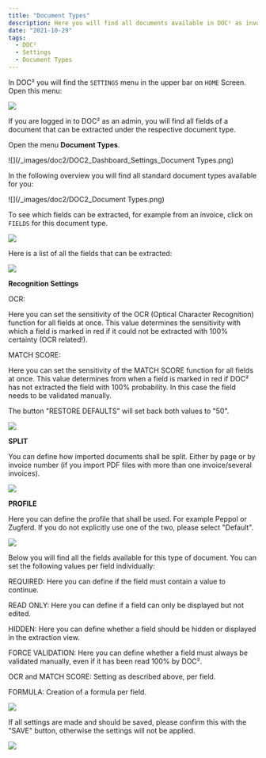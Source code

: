 ```yaml
---
title: "Document Types"
description: Here you will find all documents available in DOC² as invoice, credit note, delivery note, order confirmation and many more
date: "2021-10-29"
tags:
  - DOC²
  - Settings
  - Document Types
---
```


In DOC² you will find the `SETTINGS` menu in the upper bar on `HOME` Screen. Open this menu:

![](/_images/doc2/DOC2_Dashboard_Settings.png)

If you are logged in to DOC² as an admin, you will find all fields of a document that can be extracted under the respective document type.

Open the menu **Document Types**.

![](/_images/doc2/DOC2_Dashboard_Settings_Document Types.png)

In the following overview you will find all standard document types available for you:

![](/_images/doc2/DOC2_Document Types.png)

To see which fields can be extracted, for example from an invoice, click on `FIELDS` for this document type.

![](/_images/doc2/DOC2_Invoice_Fields.png)

Here is a list of all the fields that can be extracted:


![](/_images/doc2/image-2-1024x822.png)

**Recognition Settings**

OCR:

Here you can set the sensitivity of the OCR (Optical Character Recognition) function for all fields at once. This value determines the sensitivity with which a field is marked in red if it could not be extracted with 100% certainty (OCR related!).

MATCH SCORE:

Here you can set the sensitivity of the MATCH SCORE function for all fields at once. This value determines from when a field is marked in red if DOC² has not extracted the field with 100% probability. In this case the field needs to be validated manually.

The button "RESTORE DEFAULTS" will set back both values to "50".

![](/_images/doc2/image-3.png)

**SPLIT**

You can define how imported documents shall be split. Either by page or by invoice number (if you import PDF files with more than one invoice/several invoices).

![](/_images/doc2/image-4.png)

**PROFILE**

Here you can define the profile that shall be used. For example Peppol or Zugferd. If you do not explicitly use one of the two, please select "Default".

![](/_images/doc2/image-6.png)

Below you will find all the fields available for this type of document. You can set the following values per field individually:

REQUIRED: Here you can define if the field must contain a value to continue.

READ ONLY: Here you can define if a field can only be displayed but not edited.

HIDDEN: Here you can define whether a field should be hidden or displayed in the extraction view.

FORCE VALIDATION: Here you can define whether a field must always be validated manually, even if it has been read 100% by DOC².

OCR and MATCH SCORE: Setting as described above, per field.

FORMULA: Creation of a formula per field.

![](/_images/doc2/image-7.png)

If all settings are made and should be saved, please confirm this with the "SAVE" button, otherwise the settings will not be applied.

![](/_images/doc2/image-8-1024x167.png)
